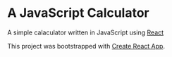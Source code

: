 # A JavaScript Calculator

A simple calaculator written in JavaScript using [React](reactjs.org)

This project was bootstrapped with [Create React App](https://github.com/facebook/create-react-app).